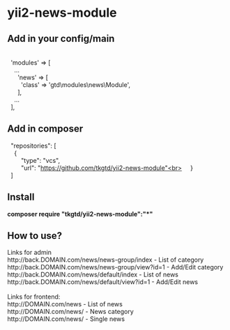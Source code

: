 # yii2-news-module
<p>
<h2>Add in your config/main</h2><br>
&nbsp;&nbsp;'modules' => [<br>
&nbsp;&nbsp;&nbsp;&nbsp;...<br>
&nbsp;&nbsp;&nbsp;&nbsp;&nbsp;&nbsp;'news' => [<br>
&nbsp;&nbsp;&nbsp;&nbsp;&nbsp;&nbsp;&nbsp;&nbsp;'class' => 'gtd\modules\news\Module',<br>
&nbsp;&nbsp;&nbsp;&nbsp;&nbsp;&nbsp;],<br>
&nbsp;&nbsp;&nbsp;&nbsp;...<br>
&nbsp;&nbsp;],<br>

<h2>Add in composer</h2>

&nbsp;&nbsp;"repositories": [<br>
&nbsp;&nbsp;&nbsp;&nbsp;{<br>
&nbsp;&nbsp;&nbsp;&nbsp;&nbsp;&nbsp;&nbsp;&nbsp;"type": "vcs",<br>
&nbsp;&nbsp;&nbsp;&nbsp;&nbsp;&nbsp;&nbsp;&nbsp;"url": "https://github.com/tkgtd/yii2-news-module"<br>
&nbsp;&nbsp;&nbsp;&nbsp;}<br>
&nbsp;&nbsp;]
<br>
<h2>Install</h2>
<b>composer require "tkgtd/yii2-news-module":"*"</b>
<h2>How to use?</h2>
Links for admin<br>
http://back.DOMAIN.com/news/news-group/index - List of category<br>
http://back.DOMAIN.com/news/news-group/view?id=1 - Add/Edit category<br>
http://back.DOMAIN.com/news/default/index - List of news<br>
http://back.DOMAIN.com/news/default/view?id=1 - Add/Edit news
<br>
<br>
Links for frontend:<br>
http://DOMAIN.com/news - List of news<br>
http://DOMAIN.com/news/<CAT_URL> - News category<br>
http://DOMAIN.com/news/<NEWS_URL> - Single news<br>
